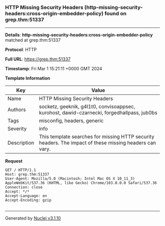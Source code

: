 ### HTTP Missing Security Headers (http-missing-security-headers:cross-origin-embedder-policy) found on grep.thm:51337

----
**Details**: **http-missing-security-headers:cross-origin-embedder-policy** matched at grep.thm:51337

**Protocol**: HTTP

**Full URL**: https://grep.thm:51337

**Timestamp**: Fri Mar 1 15:21:11 +0000 GMT 2024

**Template Information**

| Key | Value |
| --- | --- |
| Name | HTTP Missing Security Headers |
| Authors | socketz, geeknik, g4l1t0, convisoappsec, kurohost, dawid-czarnecki, forgedhallpass, jub0bs |
| Tags | misconfig, headers, generic |
| Severity | info |
| Description | This template searches for missing HTTP security headers. The impact of these missing headers can vary.<br> |

**Request**
```http
GET / HTTP/1.1
Host: grep.thm:51337
User-Agent: Mozilla/5.0 (Macintosh; Intel Mac OS X 10_11_3) AppleWebKit/537.36 (KHTML, like Gecko) Chrome/103.0.0.0 Safari/537.36
Connection: close
Accept: */*
Accept-Language: en
Accept-Encoding: gzip


```


----

Generated by [Nuclei v3.1.10](https://github.com/projectdiscovery/nuclei)